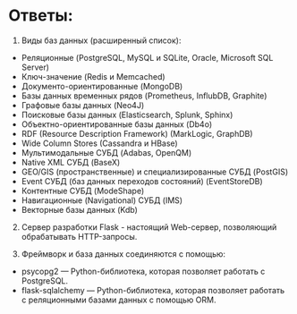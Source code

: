 # Ответы:
1. Виды баз данных (расширенный список):  
 - Реляционные (PostgreSQL, MySQL и SQLite, Oracle, Microsoft SQL Server)  
 - Ключ-значение (Redis и Memcached)  
 - Документо-ориентированные (MongoDB)  
 - Базы данных временных рядов (Prometheus, InflubDB, Graphite)  
 - Графовые базы данных (Neo4J)  
 - Поисковые базы данных (Elasticsearch, Splunk, Sphinx)  
 - Объектно-ориентированные базы данных (Db4o)  
 - RDF (Resource Description Framework) (MarkLogic, GraphDB)  
 - Wide Column Stores (Cassandra и HBase)  
 - Мультимодальные СУБД (Adabas, OpenQM)  
 - Native XML СУБД (BaseX)  
 - GEO/GIS (пространственные) и специализированные  СУБД (PostGIS)  
 - Event СУБД (баз данных переходов состояний) (EventStoreDB)  
 - Контентные СУБД (ModeShape)  
 - Навигационные (Navigational) СУБД (IMS)  
 - Векторные базы данных (Kdb)  


2. Сервер разработки Flask - настоящий Web-сервер, позволяющий обрабатывать HTTP-запросы. 


3. Фреймворк и база данных соединяются с помощью:
 - psycopg2 — Python-библиотека, которая позволяет работать с PostgreSQL.  
 - flask-sqlalchemy — Python-библиотека, которая позволяет работать с реляционными базами данных с помощью ORM.  
